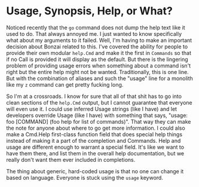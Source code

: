 # Usage, Synopsis, Help, or What?

Noticed recently that the `go` command does not dump the help text like
it used to do. That always annoyed me. I just wanted to know
specifically what about my arguments to it failed. Well, I'm having to
make an important decision about Bonzai related to this. I've covered
the ability for people to provide their own modular `help.Cmd` and make
it the first in `Commands` so that if no Call is provided it will
display as the default. But there is the lingering problem of providing
usage errors when something about a command isn't right but the entire
help might not be wanted. Traditionally, this is one line. But with the
combination of aliases and such the "usage" line for a monolith like my
`z` command can get pretty fucking long.

So I'm at a crossroads. I know for sure that all of that shit has to go
into clean sections of the `help.Cmd` output, but I cannot guarantee
that everyone will even use it. I could use inferred Usage strings (like
I have) and let developers override Usage (like I have) with something
that says, "usage: foo [COMMAND] (foo help for list of commands)". That
way they can make the note for anyone about where to go get more
information. I could also make a Cmd.Help first-class function field
that does special help things instead of making it a part of the
completion and Commands. Help and usage are different enough to warrant
a special field. It's like we want to have them there, and list them in
the overall help documentation, but we really don't want them ever
included in completions.

The thing about generic, hard-coded usage is that no one can change it
based on language. Everyone is stuck using the `usage` keyword.

